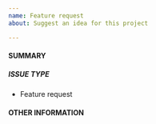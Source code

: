 ```yaml
---
name: Feature request
about: Suggest an idea for this project

---
```


<!---
1. Verify first that your issue/request is not already reported on GitHub.

2. Fill out all required information below, otherwise it might take more time to properly handle this bug
-->

#### SUMMARY
<!--- Explain your feature idea briefly -->

##### ISSUE TYPE
 - Feature request

#### OTHER INFORMATION
<!-- Add anything else here. -->
